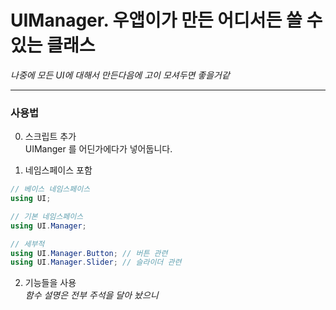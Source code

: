 # UIManager. 우앱이가 만든 어디서든 쓸 수 있는 클래스
*나중에 모든 UI에 대해서 만든다음에 고이 모셔두면 좋을거같*

* * *

### 사용법

0. 스크립트 추가<br>
UIManger 를 어딘가에다가 넣어둡니다.

1. 네임스페이스 포함
```cs
// 베이스 네임스페이스
using UI;

// 기본 네임스페이스
using UI.Manager;

// 세부적
using UI.Manager.Button; // 버튼 관련
using UI.Manager.Slider; // 슬라이더 관련
```

2. 기능들을 사용<br>
*함수 설명은 전부 주석을 달아 놨으니*
